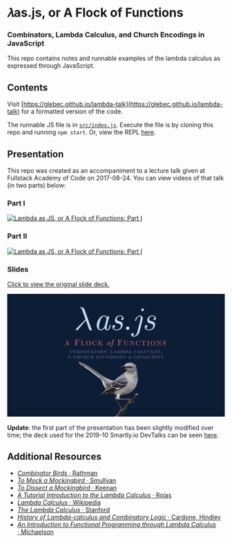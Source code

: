 # 𝜆as.js, or A Flock of Functions

### Combinators, Lambda Calculus, and Church Encodings in JavaScript

This repo contains notes and runnable examples of the lambda calculus as expressed through JavaScript.

## Contents

Visit [https://glebec.github.io/lambda-talk](https://glebec.github.io/lambda-talk) for a formatted version of the code.

The runnable JS file is in [`src/index.js`](src/index.js). Execute the file is by cloning this repo and running `npm start`. Or, view the REPL [here](https://repl.it/Jgu4/236).

## Presentation

This repo was created as an accompaniment to a lecture talk given at Fullstack Academy of Code on 2017-08-24. You can view videos of that talk (in two parts) below:

### Part I

[![Lambda as JS, or A Flock of Functions: Part I](https://img.youtube.com/vi/3VQ382QG-y4/0.jpg)](https://www.youtube.com/watch?v=3VQ382QG-y4&list=PLpkHU923F2XFWv-XfVuvWuxq41h21nOPK&index=1)

### Part II

[![Lambda as JS, or A Flock of Functions: Part I](https://img.youtube.com/vi/pAnLQ9jwN-E/0.jpg)](https://www.youtube.com/watch?v=pAnLQ9jwN-E&list=PLpkHU923F2XFWv-XfVuvWuxq41h21nOPK&index=2)

### Slides

[Click to view the original slide deck.](https://speakerdeck.com/glebec/lambda-as-js-or-a-flock-of-functions-combinators-lambda-calculus-and-church-encodings-in-javascript)

[![Lambda as JS - Presentation Cover Image](assets/lambda-talk.jpg)](https://speakerdeck.com/glebec/lambda-as-js-or-a-flock-of-functions-combinators-lambda-calculus-and-church-encodings-in-javascript)

**Update**: the first part of the presentation has been slightly modified over time; the deck used for the 2019-10 Smartly.io DevTalks can be seen [here](https://speakerdeck.com/glebec/lambda-calc-talk-smartly-dot-io-version).

## Additional Resources

* [_Combinator Birds_ · Rathman](http://bit.ly/2iudab9)
* [_To Mock a Mockingbird_ · Smullyan](http://amzn.to/2g9AlXl)
* [_To Dissect a Mockingbird_ · Keenan](http://dkeenan.com/Lambda)
* [_A Tutorial Introduction to the Lambda Calculus_ · Rojas](http://bit.ly/1agRC97)
* [_Lambda Calculus_ · Wikipedia](http://bit.ly/1TsPkGn)
* [_The Lambda Calculus_ · Stanford](http://stanford.io/2vtg8hp)
* [_History of Lambda-calculus and Combinatory Logic_ · Cardone, Hindley](http://bit.ly/2wCxv4k)
* [_An Introduction to Functional Programming through Lambda Calculus_ · Michaelson](http://amzn.to/2vtts56)
